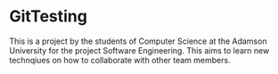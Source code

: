 # GitTesting
 
This is a project by the students of Computer Science at the Adamson University for the project Software Engineering. This aims to learn new technqiues on how to collaborate with other team members.